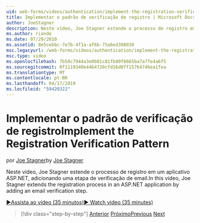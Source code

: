 ```yaml
---
uid: web-forms/videos/authentication/implement-the-registration-verification-pattern
title: Implementar o padrão de verificação de registro | Microsoft Docs
author: JoeStagner
description: Neste vídeo, Joe Stagner estende o processo de registro em um aplicativo ASP.NET, adicionando uma etapa de verificação de email.
ms.author: riande
ms.date: 07/29/2010
ms.assetid: 8e5cebbc-7e7b-4f1a-af6b-75a6ed398030
msc.legacyurl: /web-forms/videos/authentication/implement-the-registration-verification-pattern
msc.type: video
ms.openlocfilehash: 7b50c7944a3e0b01c81fb80f8665ba7a7fe4a6f5
ms.sourcegitcommit: 0f1119340e4464720cfd16d0ff15764746ea1fea
ms.translationtype: MT
ms.contentlocale: pt-BR
ms.lasthandoff: 04/17/2019
ms.locfileid: "59420322"
---
```

# <a name="implement-the-registration-verification-pattern"></a><span data-ttu-id="723ee-103">Implementar o padrão de verificação de registro</span><span class="sxs-lookup"><span data-stu-id="723ee-103">Implement the Registration Verification Pattern</span></span>

<span data-ttu-id="723ee-104">por [Joe Stagner](https://github.com/JoeStagner)</span><span class="sxs-lookup"><span data-stu-id="723ee-104">by [Joe Stagner](https://github.com/JoeStagner)</span></span>

<span data-ttu-id="723ee-105">Neste vídeo, Joe Stagner estende o processo de registro em um aplicativo ASP.NET, adicionando uma etapa de verificação de email.</span><span class="sxs-lookup"><span data-stu-id="723ee-105">In this video, Joe Stagner extends the registration process in an ASP.NET application by adding an email verification step.</span></span>

[<span data-ttu-id="723ee-106">&#9654;Assista ao vídeo (35 minutos)</span><span class="sxs-lookup"><span data-stu-id="723ee-106">&#9654; Watch video (35 minutes)</span></span>](https://channel9.msdn.com/Blogs/ASP-NET-Site-Videos/implement-the-registration-verification-pattern)

> [!div class="step-by-step"]
> <span data-ttu-id="723ee-107">[Anterior](logging-users-into-your-membership-system.md)
> [Próximo](simple-web-service-authentication.md)</span><span class="sxs-lookup"><span data-stu-id="723ee-107">[Previous](logging-users-into-your-membership-system.md)
[Next](simple-web-service-authentication.md)</span></span>
